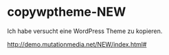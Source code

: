 # copywptheme-NEW
Ich habe versucht eine WordPress Theme zu kopieren.

http://demo.mutationmedia.net/NEW/index.html#
